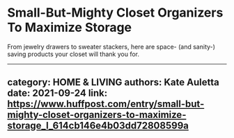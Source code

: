 # Small-But-Mighty Closet Organizers To Maximize Storage

From jewelry drawers to sweater stackers, here are space- (and sanity-) saving products your closet will thank you for.

---
category: HOME & LIVING
authors: Kate Auletta
date: 2021-09-24
link: https://www.huffpost.com/entry/small-but-mighty-closet-organizers-to-maximize-storage_l_614cb146e4b03dd72808599a
---
